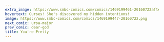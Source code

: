 ```yaml
---
extra_image: https://www.smbc-comics.com/comics/1469199461-20160722after.png
hovertext: Curses! She's discovered my hidden intentions!
image: https://www.smbc-comics.com/comics/1469199447-20160722.png
next_comic: ursa-major
prev_comic: dear-god
title: You're Pretty
---
```


